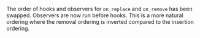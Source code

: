 The order of hooks and observers for `on_replace` and `on_remove` has been swapped. Observers are now run before hooks. This is a more natural ordering where the removal ordering is inverted compared to the insertion ordering.
